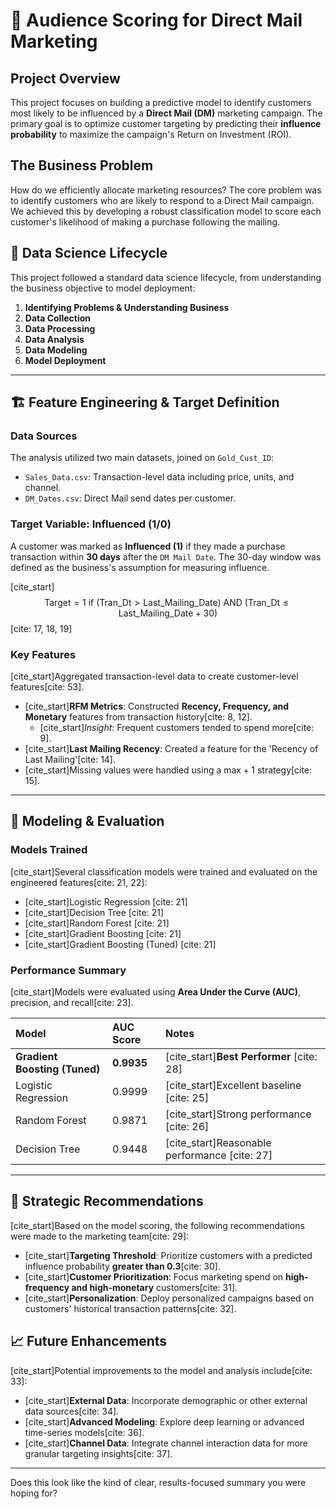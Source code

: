 # 🎯 Audience Scoring for Direct Mail Marketing

## Project Overview

This project focuses on building a predictive model to identify customers most likely to be influenced by a **Direct Mail (DM)** marketing campaign. The primary goal is to optimize customer targeting by predicting their **influence probability** to maximize the campaign's Return on Investment (ROI).

## The Business Problem

How do we efficiently allocate marketing resources? The core problem was to identify customers who are likely to respond to a Direct Mail campaign. We achieved this by developing a robust classification model to score each customer's likelihood of making a purchase following the mailing.

## 🧪 Data Science Lifecycle

This project followed a standard data science lifecycle, from understanding the business objective to model deployment:

1.  **Identifying Problems & Understanding Business** 
2.  **Data Collection** 
3.  **Data Processing**
4.  **Data Analysis** 
5.  **Data Modeling**
6.  **Model Deployment**

---

## 🏗️ Feature Engineering & Target Definition

### Data Sources
The analysis utilized two main datasets, joined on `Gold_Cust_ID`:
* `Sales_Data.csv`: Transaction-level data including price, units, and channel.
* `DM_Dates.csv`: Direct Mail send dates per customer.

### Target Variable: Influenced (1/0)
A customer was marked as **Influenced (1)** if they made a purchase transaction within **30 days** after the `DM Mail Date`. The 30-day window was defined as the business's assumption for measuring influence.

[cite_start]$$\text{Target} = 1 \text{ if } (\text{Tran\_Dt} > \text{Last\_Mailing\_Date}) \text{ AND } (\text{Tran\_Dt} \le \text{Last\_Mailing\_Date} + 30)$$ [cite: 17, 18, 19]

### Key Features
[cite_start]Aggregated transaction-level data to create customer-level features[cite: 53].

* [cite_start]**RFM Metrics**: Constructed **Recency, Frequency, and Monetary** features from transaction history[cite: 8, 12].
    * [cite_start]*Insight*: Frequent customers tended to spend more[cite: 9].
* [cite_start]**Last Mailing Recency**: Created a feature for the 'Recency of Last Mailing'[cite: 14].
* [cite_start]Missing values were handled using a $\text{max} + 1$ strategy[cite: 15].

---

## 🤖 Modeling & Evaluation

### Models Trained
[cite_start]Several classification models were trained and evaluated on the engineered features[cite: 21, 22]:
* [cite_start]Logistic Regression [cite: 21]
* [cite_start]Decision Tree [cite: 21]
* [cite_start]Random Forest [cite: 21]
* [cite_start]Gradient Boosting [cite: 21]
* [cite_start]Gradient Boosting (Tuned) [cite: 21]

### Performance Summary
[cite_start]Models were evaluated using **Area Under the Curve (AUC)**, precision, and recall[cite: 23].

| Model | AUC Score | Notes |
| :--- | :--- | :--- |
| **Gradient Boosting (Tuned)** | **0.9935** | [cite_start]**Best Performer** [cite: 28] |
| Logistic Regression | 0.9999 | [cite_start]Excellent baseline [cite: 25] |
| Random Forest | 0.9871 | [cite_start]Strong performance [cite: 26] |
| Decision Tree | 0.9448 | [cite_start]Reasonable performance [cite: 27] |

---

## 🚀 Strategic Recommendations

[cite_start]Based on the model scoring, the following recommendations were made to the marketing team[cite: 29]:

* [cite_start]**Targeting Threshold**: Prioritize customers with a predicted influence probability **greater than 0.3**[cite: 30].
* [cite_start]**Customer Prioritization**: Focus marketing spend on **high-frequency and high-monetary** customers[cite: 31].
* [cite_start]**Personalization**: Deploy personalized campaigns based on customers' historical transaction patterns[cite: 32].

## 📈 Future Enhancements

[cite_start]Potential improvements to the model and analysis include[cite: 33]:

* [cite_start]**External Data**: Incorporate demographic or other external data sources[cite: 34].
* [cite_start]**Advanced Modeling**: Explore deep learning or advanced time-series models[cite: 36].
* [cite_start]**Channel Data**: Integrate channel interaction data for more granular targeting insights[cite: 37].

***

Does this look like the kind of clear, results-focused summary you were hoping for?
